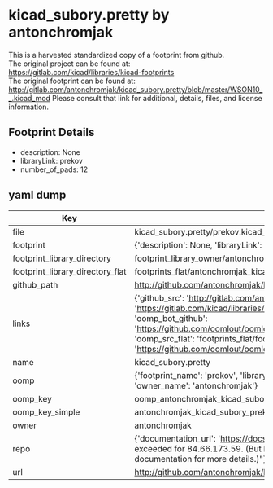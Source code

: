# kicad_subory.pretty by antonchromjak  
This is a harvested standardized copy of a footprint from github.  
The original project can be found at:  
https://gitlab.com/kicad/libraries/kicad-footprints  
The original footprint can be found at:
http://gitlab.com/antonchromjak/kicad_subory.pretty/blob/master/WSON10__.kicad_mod
Please consult that link for additional, details, files, and license information.  
## Footprint Details
* description: None  
* libraryLink: prekov  
* number_of_pads: 12  
## yaml dump  
| Key | Value |  
| --- | --- |  
| file | kicad_subory.pretty/prekov.kicad_mod |  
| footprint | {'description': None, 'libraryLink': 'prekov', 'number_of_pads': 12} |  
| footprint_library_directory | footprint_library_owner/antonchromjak_kicad_subory.pretty |  
| footprint_library_directory_flat | footprints_flat/antonchromjak_kicad_subory_prekov/working |  
| github_path | http://github.com/antonchromjak/kicad_subory.pretty/blob/master/prekov.kicad_mod |  
| links | {'github_src': 'http://gitlab.com/antonchromjak/kicad_subory.pretty/blob/master/WSON10__.kicad_mod', 'github_src_repo': 'https://gitlab.com/kicad/libraries/kicad-footprints', 'oomp_bot': 'footprints/antonchromjak_kicad_subory_prekov/working', 'oomp_bot_github': 'https://github.com/oomlout/oomlout_oomp_footprint_bot/tree/main/footprints/antonchromjak_kicad_subory_prekov/working', 'oomp_src_flat': 'footprints_flat/footprints_flat/antonchromjak_kicad_subory_prekov/working', 'oomp_src_flat_github': 'https://github.com/oomlout/oomlout_oomp_footprint_src/tree/main/footprints_flat/antonchromjak_kicad_subory_prekov/working'} |  
| name | kicad_subory.pretty |  
| oomp | {'footprint_name': 'prekov', 'library_name': 'kicad_subory', 'original_filename': 'kicad_subory.pretty/prekov.kicad_mod', 'owner_name': 'antonchromjak'} |  
| oomp_key | oomp_antonchromjak_kicad_subory_prekov |  
| oomp_key_simple | antonchromjak_kicad_subory_prekov |  
| owner | antonchromjak |  
| repo | {'documentation_url': 'https://docs.github.com/rest/overview/resources-in-the-rest-api#rate-limiting', 'message': "API rate limit exceeded for 84.66.173.59. (But here's the good news: Authenticated requests get a higher rate limit. Check out the documentation for more details.)"} |  
| url | http://github.com/antonchromjak/kicad_subory.pretty |  

